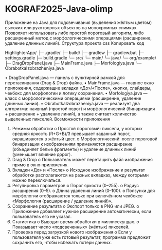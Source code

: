 # KOGRAF2025-Java-olimp

Приложение на Java для подсвечивания (выделения жёлтым цветом) высоких или рукотворных объектов на монохромных снимках. Позволяет использовать либо простой пороговый алгоритм, либо расширенный метод с морфологическими операциями (расширение, удаление длинных линий).
Структура проекта
css
Копировать код

HighlighterApp/
├─ .gradle/
├─ build/
├─ gradlew
├─ gradlew.bat
├─ settings.gradle
├─ build.gradle
└─ src/
   └─ main/
      └─ java/
         └─ org/example/
            ├─ DragDropPanel.java
            ├─ MainFrame.java
            ├─ Morfologiya.java
            └─ ObrabotkaIzobrazheniya.java
            
•	DragDropPanel.java — панель с пунктирной рамкой для перетаскивания (Drag & Drop) файла.
•	MainFrame.java — главное окно приложения, содержащие вкладки «До»/«После», кнопки, слайдеры, чекбокс для морфологии и логику сохранения.
•	Morfologiya.java — класс с морфологическими операциями (расширение, удаление длинных линий).
•	ObrabotkaIzobrazheniya.java — реализует два алгоритма: наивный (простой порог) и морфологический (бинаризация + расширение + удаление линий), а также считает количество выделенных пикселей.
Возможности приложения
1.	Режимы обработки
o	Простой пороговый: пиксели, у которых средняя яркость (R+G+B)/3 превышает заданный порог, окрашиваются в жёлтый цвет.
o	Морфологический: после пороговой бинаризации к изображениям применяются расширение (объединяет белые фрагменты) и удаление длинных линий (уменьшает влияние дорог).
2.	Drag & Drop
o	Пользователь может перетащить файл изображения прямо в окно приложения.
3.	Вкладки «До» и «После»
o	Исходное изображение и результат обработки располагаются на разных вкладках, между которыми можно переключаться.
4.	Регулировка параметров
o	Порог яркости (0–255).
o	Радиус расширения (0–5).
o	Длина удаления линий (0–100).
o	Ползунки для морфологии отображаются только при включённом чекбоксе «Морфология (расширение / удаление линий)».
5.	Сохранение результата
o	Экспорт только в PNG или JPEG.
o	Приложение добавляет нужное расширение автоматически, если пользователь его не указал.
6.	Статистика
o	Выводит время обработки в миллисекундах.
o	Показывает число «подсвеченных» (жёлтых) пикселей.
7.	Проверка перед загрузкой нового изображения
o	Если у пользователя уже есть готовый результат, программа предложит сохранить его, чтобы избежать потери данных.

